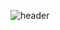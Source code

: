 ![header](https://capsule-render.vercel.app/api?type=waving&color=auto&height=200&section=header&text=Hello!&fontSize=90&animation=fadeIn&fontAlignY=38&desc=I'm%20CheolJin%20Yang!&descAlignY=51&descAlign=62)
